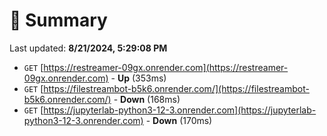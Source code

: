 # 📖 Summary
Last updated: **8/21/2024, 5:29:08 PM**

- `GET` [https://restreamer-09gx.onrender.com](https://restreamer-09gx.onrender.com) - **Up** (353ms)
- `GET` [https://filestreambot-b5k6.onrender.com/](https://filestreambot-b5k6.onrender.com/) - **Down** (168ms)
- `GET` [https://jupyterlab-python3-12-3.onrender.com](https://jupyterlab-python3-12-3.onrender.com) - **Down** (170ms)
